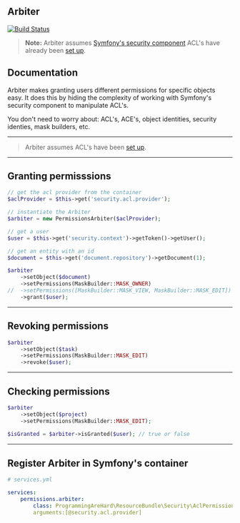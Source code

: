 ## Arbiter

[![Build Status](https://travis-ci.org/dadamssg/Arbiter.svg?branch=master)](https://travis-ci.org/dadamssg/Arbiter)

> **Note:** Arbiter assumes [Symfony's security component](https://packagist.org/packages/symfony/security) ACL's have already been [set up](http://symfony.com/doc/current/cookbook/security/acl.html).

## Documentation

Arbiter makes granting users different permissions for specific objects easy. It does this by hiding the complexity of working with Symfony's security component to manipulate ACL's.

You don't need to worry about: ACL's, ACE's, object identities, security identies, mask builders, etc. 

---

> Arbiter assumes ACL's have been [set up](http://symfony.com/doc/current/cookbook/security/acl.html).

---

## Granting permisssions

```php
// get the acl provider from the container
$aclProvider = $this->get('security.acl.provider');

// instantiate the Arbiter
$arbiter = new PermissionsArbiter($aclProvider);

// get a user
$user = $this->get('security.context')->getToken()->getUser();

// get an entity with an id
$document = $this->get('document.repository')->getDocument(1);

$arbiter
    ->setObject($document)
    ->setPermissions(MaskBuilder::MASK_OWNER)
//  ->setPermissions([MaskBuilder::MASK_VIEW, MaskBuilder::MASK_EDIT]) or multiple permissions
    ->grant($user);
```

---

## Revoking permissions

```php
$arbiter
    ->setObject($task)
    ->setPermissions(MaskBuilder::MASK_EDIT)
    ->revoke($user);
```

---

## Checking permissions

```php
$arbiter
    ->setObject($project)
    ->setPermissions(MaskBuilder::MASK_EDIT);
    
$isGranted = $arbiter->isGranted($user); // true or false
```

---

## Register Arbiter in Symfony's container

```yml
# services.yml

services:
    permissions.arbiter:
        class: ProgrammingAreHard\ResourceBundle\Security\AclPermissionsArbiter
        arguments:[@security.acl.provider]
```
    